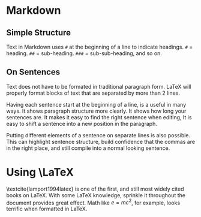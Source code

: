 <!-- 
cd '' ;
pandoc -o _SmallSample.tex SmallSample.md ; 
latexmk -pdf SmallSample.tex 
\input{_SmallSample.tex}
-->

<!-- This is a comment. It will not appear in the final content -->


# Markdown

##  Simple Structure

Text in Markdown uses `#` at the beginning of a line to indicate headings. 
`#` = heading.
`##` = sub-heading.
`###` = sub-sub-heading, and so on.

##  On Sentences
Text does not have to be formated in traditional paragraph form.
LaTeX will properly format blocks of text that are separated by more than 2 lines. 

Having each sentence start at the beginning of a line, is a useful in many ways.
It shows paragraph structure more clearly.
It shows how long your sentences are.
It makes it easy to find the right sentence when editing,
It is easy to shift a sentence into a new position in the paragraph.

Putting different elements of a sentence on separate lines is also possible.
This can
	highlight sentence structure,
	build confidence that the commas are in the right place, and
	still compile into a normal looking sentence.

# Using \LaTeX

\textcite{lamport1994latex} is one of the first, and still most widely cited books on LaTeX.
With some LaTeX knowledge, sprinkle it throughout the document provides great effect.
Math like $e=mc^2$, for example, looks terrific when formatted in LaTeX.

